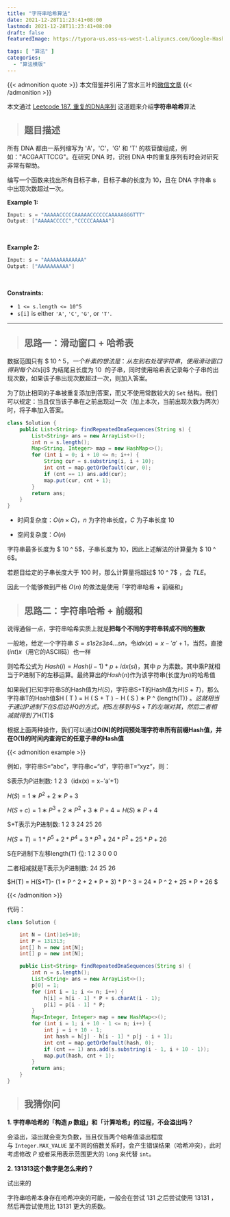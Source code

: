 ```yaml
---
title: "字符串哈希算法"
date: 2021-12-28T11:23:41+08:00
lastmod: 2021-12-28T11:23:41+08:00
draft: false
featuredImage: https://typora-us.oss-us-west-1.aliyuncs.com/Google-Hash-Code-Programming-Competition-2018的副本.jpeg

tags: [ "算法" ]
categories: 
  - "算法模版"
---
```



{{< admonition quote >}}
本文借鉴并引用了宫水三叶的[微信文章](https://mp.weixin.qq.com/s?__biz=MzU4NDE3MTEyMA==&mid=2247489813&idx=1&sn=7f3bc18ca390d85b17655f7164d8e660&chksm=fd9cb20acaeb3b1cc78abf05d6fea6d093098998ce877f799ac478247604bd267fbee6fcd989&token=1342991619&lang=zh_CN#rd)
{{< /admonition >}}

本文通过 [Leetcode 187. 重复的DNA序列](https://leetcode-cn.com/problems/repeated-dna-sequences/) 这道题来介绍**字符串哈希**算法

> ## 题目描述
所有 DNA 都由一系列缩写为 'A'，'C'，'G' 和 'T' 的核苷酸组成，例如："ACGAATTCCG"。在研究 DNA 时，识别 DNA 中的重复序列有时会对研究非常有帮助。

编写一个函数来找出所有目标子串，目标子串的长度为 10，且在 DNA 字符串 s 中出现次数超过一次。

**Example 1:**

```java
Input: s = "AAAAACCCCCAAAAACCCCCCAAAAAGGGTTT"
Output: ["AAAAACCCCC","CCCCCAAAAA"]
```

</br>

**Example 2:**

```java
Input: s = "AAAAAAAAAAAAA"
Output: ["AAAAAAAAAA"]
```

</br>

**Constraints:**

-   `1 <= s.length <= 10^5`
-   `s[i]` is either `'A'`, `'C'`, `'G'`, or `'T'`.

---

> ## 思路一：滑动窗口 + 哈希表

数据范围只有 $ 10 ^ 5$ ，一个朴素的想法是：从左到右处理字符串 ，使用滑动窗口得到每个以 $s[i]$ 为结尾且长度为 $10$  的子串，同时使用哈希表记录每个子串的出现次数，如果该子串出现次数超过一次，则加入答案。

为了防止相同的子串被重复添加到答案，而又不使用常数较大的 `Set` 结构。我们可以规定：当且仅当该子串在之前出现过一次（加上本次，当前出现次数为两次）时，将子串加入答案。

```java
class Solution {
    public List<String> findRepeatedDnaSequences(String s) {
        List<String> ans = new ArrayList<>();
        int n = s.length();
        Map<String, Integer> map = new HashMap<>();
        for (int i = 0; i + 10 <= n; i++) {
            String cur = s.substring(i, i + 10);
            int cnt = map.getOrDefault(cur, 0);
            if (cnt == 1) ans.add(cur);
            map.put(cur, cnt + 1);
        }
        return ans;
    }
}
```
- 时间复杂度：$O(n \times C)$，$n$ 为字符串长度，$C$ 为子串长度 10

- 空间复杂度：$O(n)$

字符串最多长度为 $ 10 ^ 5$，子串长度为 $10$，因此上述解法的计算量为 $ 10 ^ 6$。

若题目给定的子串长度大于 $100$ 时，那么计算量将超过$ 10 ^ 7$ ，会 $TLE$。

因此一个能够做到严格 $O(n)$ 的做法是使用「字符串哈希 + 前缀和」

> ## 思路二：字符串哈希 + 前缀和

说得通俗一点，字符串哈希实质上就是**把每个不同的字符串转成不同的整数**

一般地，给定一个字符串 $S=s1s2s3s4...sn$，令$idx(x)=x−′a′+1$，当然，直接$(int)x$（用它的ASCll码）也一样

则哈希公式为 $Hash(i)=Hash(i-1)*p+idx(si)$，其中 $p$ 为素数。其中乘P就相当于P进制下的左移运算。最终算出的$Hash(n)$作为该字符串(长度为n)的哈希值

如果我们已知字符串S的Hash值为$H(S)$，字符串S+T的Hash值为$H ( S + T)$，那么字符串T的Hash值$H ( T ) = H ( S + T ) − H ( S ) ∗ P ^ {length(T)} $。这就相当于通过P进制下在S后边补0的方式，把S左移到与S+T的左端对其，然后二者相减就得到了$H(T)$

根据上面两种操作，我们可以通过**O(N)的时间预处理字符串所有前缀Hash值，并在O(1)的时间内查询它的任意子串的Hash值**


{{< admonition example >}}

例如，字符串S=“abc”，字符串c=“d”，字符串T=“xyz”，则：

S表示为P进制数: 1 2 3（idx(x) = x−′a′+1）

$H ( S ) = 1 ∗ P ^ 2 + 2 ∗ P + 3$ 

$H ( S + c ) = 1 ∗P ^ 3  + 2 ∗P ^ 2 + 3 ∗P + 4 = H ( S ) ∗ P + 4$ 

S+T表示为P进制数: 1 2 3 24 25 26

$H (S + T) = 1 * P ^ 5 + 2 * P ^ 4 + 3 * P ^ 3 + 24 * P ^ 2 + 25 * P + 26$

S在P进制下左移length(T) 位: 1 2 3 0 0 0 

二者相减就是T表示为P进制数: 24 25 26

$H(T) = H(S+T)- (1 * P ^ 2 + 2 * P + 3) * P ^ 3 = 24 * P ^ 2 + 25 * P + 26 $

{{< /admonition >}}

代码：

```java
class Solution {

    int N = (int)1e5+10;
    int P = 131313;
    int[] h = new int[N];
    int[] p = new int[N];

    public List<String> findRepeatedDnaSequences(String s) {
        int n = s.length();
        List<String> ans = new ArrayList<>();
        p[0] = 1;
        for (int i = 1; i <= n; i++) {
            h[i] = h[i - 1] * P + s.charAt(i - 1);
            p[i] = p[i - 1] * P;
        }
        Map<Integer, Integer> map = new HashMap<>();
        for (int i = 1; i + 10 - 1 <= n; i++) {
            int j = i + 10 - 1;
            int hash = h[j] - h[i - 1] * p[j - i + 1];
            int cnt = map.getOrDefault(hash, 0);
            if (cnt == 1) ans.add(s.substring(i - 1, i + 10 - 1));
            map.put(hash, cnt + 1);
        }
        return ans;
    }
}
```
> ## 我猜你问

**1.  字符串哈希的「构造 $p$ 数组」和「计算哈希」的过程，不会溢出吗？**

会溢出，溢出就会变为负数，当且仅当两个哈希值溢出程度与 `Integer.MAX_VALUE` 呈不同的倍数关系时，会产生错误结果（哈希冲突），此时考虑修改 $P$ 或者采用表示范围更大的 `long` 来代替 `int`。

**2.  131313这个数字是怎么来的？**

试出来的

字符串哈希本身存在哈希冲突的可能，一般会在尝试 131 之后尝试使用 13131 ，然后再尝试使用比 13131 更大的质数。
